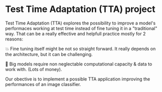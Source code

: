 # Test Time Adaptation (TTA) project 

Test Time Adaptation (TTA) explores the possibility to improve a model's performaces working at test time instead of fine tuning it in a "traditional" way. That can be a really effective and helpfull practice mostly for 2 reasons:

💥 Fine tuning itself might be not so straight forward.
It really depends on the architecture, but it can be challenging.

💸 Big models require non neglectable computational capacity & data to work with.
(Lots of money).

Our obective is to implement a possible TTA application improving the performances of an image classifier.
